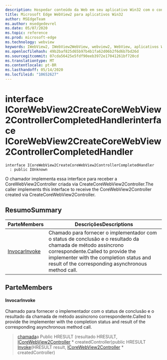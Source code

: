 ```yaml
---
description: Hospedar conteúdo da Web em seu aplicativo Win32 com o controle WebView2 do Microsoft Edge
title: Microsoft Edge WebView2 para aplicativos Win32
author: MSEdgeTeam
ms.author: msedgedevrel
ms.date: 05/07/2020
ms.topic: reference
ms.prod: microsoft-edge
ms.technology: webview
keywords: IWebView2, IWebView2WebView, webview2, WebView, aplicativos Win32, Win32, Edge, ICoreWebView2, ICoreWebView2Controller, controle do navegador, HTML Edge
ms.openlocfilehash: 49b2baf825d65b97b4b1fa62d06b2f6d6b7bd26d
ms.sourcegitcommit: 07cda56425e5fdf90eeb3972e17041261bf720cd
ms.translationtype: MT
ms.contentlocale: pt-BR
ms.lasthandoff: 05/14/2020
ms.locfileid: "10652627"
---
```

# <span data-ttu-id="3424d-104">interface ICoreWebView2CreateCoreWebView2ControllerCompletedHandler</span><span class="sxs-lookup"><span data-stu-id="3424d-104">interface ICoreWebView2CreateCoreWebView2ControllerCompletedHandler</span></span> 

```
interface ICoreWebView2CreateCoreWebView2ControllerCompletedHandler
  : public IUnknown
```

<span data-ttu-id="3424d-105">O chamador implementa essa interface para receber a CoreWebView2Controller criada via CreateCoreWebView2Controller.</span><span class="sxs-lookup"><span data-stu-id="3424d-105">The caller implements this interface to receive the CoreWebView2Controller created via CreateCoreWebView2Controller.</span></span>

## <span data-ttu-id="3424d-106">Resumo</span><span class="sxs-lookup"><span data-stu-id="3424d-106">Summary</span></span>

 <span data-ttu-id="3424d-107">Parte</span><span class="sxs-lookup"><span data-stu-id="3424d-107">Members</span></span>                        | <span data-ttu-id="3424d-108">Descrições</span><span class="sxs-lookup"><span data-stu-id="3424d-108">Descriptions</span></span>
--------------------------------|---------------------------------------------
[<span data-ttu-id="3424d-109">Invocar</span><span class="sxs-lookup"><span data-stu-id="3424d-109">Invoke</span></span>](#invoke) | <span data-ttu-id="3424d-110">Chamado para fornecer o implementador com o status de conclusão e o resultado da chamada de método assíncrono correspondente.</span><span class="sxs-lookup"><span data-stu-id="3424d-110">Called to provide the implementer with the completion status and result of the corresponding asynchronous method call.</span></span>

## <span data-ttu-id="3424d-111">Parte</span><span class="sxs-lookup"><span data-stu-id="3424d-111">Members</span></span>

#### <span data-ttu-id="3424d-112">Invocar</span><span class="sxs-lookup"><span data-stu-id="3424d-112">Invoke</span></span> 

<span data-ttu-id="3424d-113">Chamado para fornecer o implementador com o status de conclusão e o resultado da chamada de método assíncrono correspondente.</span><span class="sxs-lookup"><span data-stu-id="3424d-113">Called to provide the implementer with the completion status and result of the corresponding asynchronous method call.</span></span>

> <span data-ttu-id="3424d-114">[chamada](#invoke)a Public HRESULT (resultado HRESULT, [ICoreWebView2Controller](icorewebview2controller.md) \* createdController)</span><span class="sxs-lookup"><span data-stu-id="3424d-114">public HRESULT [Invoke](#invoke)(HRESULT result, [ICoreWebView2Controller](icorewebview2controller.md) \* createdController)</span></span>

